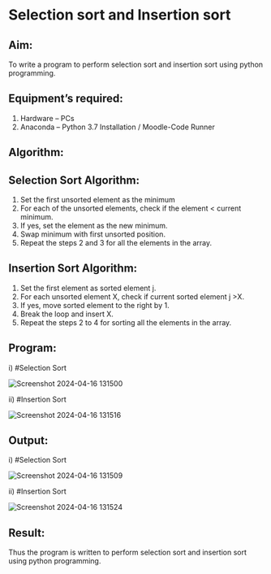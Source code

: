 # Selection sort and Insertion sort
## Aim:
To write a program to perform selection sort and insertion sort using python programming.
## Equipment’s required:
1.	Hardware – PCs
2.	Anaconda – Python 3.7 Installation / Moodle-Code Runner
## Algorithm:
## Selection Sort Algorithm:
1.	Set the first unsorted element as the minimum
2.	For each of the unsorted elements, check if the element < current minimum.
3.	If yes, set the element as the new minimum.
4.	Swap minimum with first unsorted position.
5.	Repeat the steps 2 and 3 for all the elements in the array.
## Insertion Sort Algorithm:
1.	Set the first element as sorted element j.
2.	For each unsorted element X, check if current sorted element j >X.
3.	If yes, move sorted element to the right by 1.
4.	Break the loop and insert X.
5.	Repeat the steps 2 to 4 for sorting all the elements in the array.
## Program:
i)	#Selection Sort

![Screenshot 2024-04-16 131500](https://github.com/thunderantony/Sorting-Algorithms/assets/149364638/3e50ac9a-a48c-4c4d-a2e1-62056fe5d33c)

ii)	#Insertion Sort

![Screenshot 2024-04-16 131516](https://github.com/thunderantony/Sorting-Algorithms/assets/149364638/e8b71a81-ca4d-4d1a-9b82-baca2c22ce67)


## Output:
i)	#Selection Sort

![Screenshot 2024-04-16 131509](https://github.com/thunderantony/Sorting-Algorithms/assets/149364638/01986598-fecb-453b-b777-cfd151f0be3a)

ii)	#Insertion Sort


![Screenshot 2024-04-16 131524](https://github.com/thunderantony/Sorting-Algorithms/assets/149364638/e46f337a-5abf-4c38-b0ba-0f0bef7e4d4a)


## Result:
Thus the program is written to perform selection sort and insertion sort using python programming.
